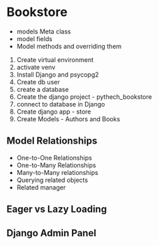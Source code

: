 # Bookstore

- models Meta class 
- model fields 
- Model methods and overriding them

1. Create virtual environment
2. activate venv
3. Install Django and psycopg2
4. Create db user 
5. create a database
6. Create the django project - pythech_bookstore
7. connect to database in Django
8. Create django app - store
9. Create Models - Authors and Books

## Model Relationships

- One-to-One Relationships
- One-to-Many Relationships
- Many-to-Many relationships
- Querying related objects
- Related manager

## Eager vs Lazy Loading

## Django Admin Panel